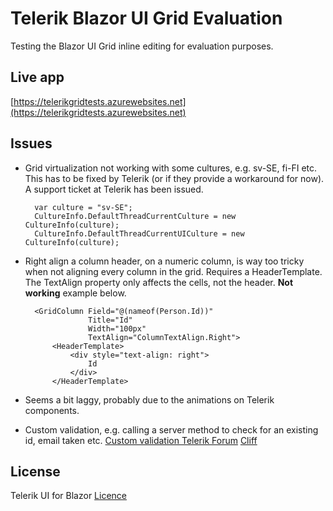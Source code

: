 # Telerik Blazor UI Grid Evaluation

Testing the Blazor UI Grid inline editing for evaluation purposes.

## Live app

[https://telerikgridtests.azurewebsites.net](https://telerikgridtests.azurewebsites.net)

## Issues

* Grid virtualization not working with some cultures, e.g. sv-SE, fi-FI etc. This has to be fixed by Telerik (or if they provide a workaround for now). A support ticket at Telerik has been issued.

        var culture = "sv-SE";
        CultureInfo.DefaultThreadCurrentCulture = new CultureInfo(culture);
        CultureInfo.DefaultThreadCurrentUICulture = new CultureInfo(culture);
        
* Right align a column header, on a numeric column, is way too tricky when not aligning every column in the grid. Requires a HeaderTemplate. The TextAlign property only affects the cells, not the header. __Not working__ example below. 
        
        <GridColumn Field="@(nameof(Person.Id))"
                    Title="Id"
                    Width="100px"
                    TextAlign="ColumnTextAlign.Right">
            <HeaderTemplate>
                <div style="text-align: right">
                    Id
                </div>
            </HeaderTemplate>
        
* Seems a bit laggy, probably due to the animations on Telerik components.
* Custom validation, e.g. calling a server method to check for an existing id, email taken etc. [Custom validation Telerik Forum](https://feedback.telerik.com/blazor/1447439-is-there-a-way-to-implement-custom-validation-in-a-blazor-telerik-grid-when-pressing-save-update-command-button-if-not-is-there-plans-on-providing-custom-validation-as-a-feature-in-the-near-future) [Cliff](https://en.wikipedia.org/wiki/Cliff_Barnes)

## License
Telerik UI for Blazor [Licence](https://www.telerik.com/purchase/license-agreement/blazor-ui)
